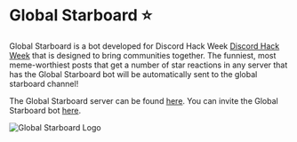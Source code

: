 # Global Starboard ⭐
Global Starboard is a bot developed for Discord Hack Week [Discord Hack Week](https://discord.gg/hackweek "https://discord.gg/hackweek") that is designed to bring communities together. The funniest, most meme-worthiest posts that get a number of star reactions in any server that has the Global Starboard bot will be automatically sent to the global starboard channel!

The Global Starboard server can be found [here](https://discord.gg/nMjHtqX).
You can invite the Global Starboard bot [here](https://discordapp.com/oauth2/authorize?client_id=592714451225149460&scope=bot&permissions=388161).

![Global Starboard Logo](https://repository-images.githubusercontent.com/193497460/16dbaa80-997c-11e9-9c7f-ae680e9048ce)
